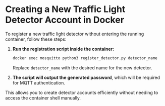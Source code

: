 # Creating a New Traffic Light Detector Account in Docker

To register a new traffic light detector without entering the running container, follow these steps:

1. **Run the registration script inside the container:**
   ```bash
   docker exec mosquitto python3 register_detector.py detector_name
   ```

   Replace `detector_name` with the desired name for the new detector.

2. **The script will output the generated password**, which will be required for MQTT authentication.

This allows you to create detector accounts efficiently without needing to access the container shell manually.
